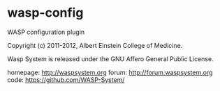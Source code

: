 wasp-config
===========

WASP configuration plugin

Copyright (c) 2011-2012, Albert Einstein College of Medicine.

Wasp System is released under the GNU Affero General Public License.

homepage: http://waspsystem.org
forum:    http://forum.waspsystem.org
code:	  https://github.com/WASP-System/
